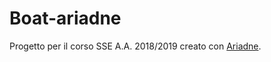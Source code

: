 # Boat-ariadne

Progetto per il corso SSE A.A. 2018/2019 creato con [Ariadne](https://github.com/ariadne-cps/ariadne).